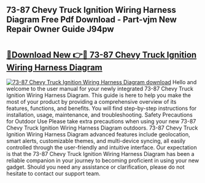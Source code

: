 ## 73-87 Chevy Truck Ignition Wiring Harness Diagram Free Pdf Download - Part-vjm New Repair Owner Guide J94pw

# <h2><a href="http://dfmv9fg.blite.top/?on=73-87+Chevy+Truck+Ignition+Wiring+Harness+Diagram">🔗Download New 👉🔴 73-87 Chevy Truck Ignition Wiring Harness Diagram</a></h2>

[![73-87 Chevy Truck Ignition Wiring Harness Diagram download](https://i.imgur.com/lujVjoI.png)](http://dfmv9fg.blite.top/?on=73-87+Chevy+Truck+Ignition+Wiring+Harness+Diagram)
Hello and welcome to the user manual for your newly integrated 73-87 Chevy Truck Ignition Wiring Harness Diagram. This guide is here to help you make the most of your product by providing a comprehensive overview of its features, functions, and benefits. You will find step-by-step instructions for installation, usage, maintenance, and troubleshooting. Safety Precautions for Outdoor Use Please take extra precautions when using your new 73-87 Chevy Truck Ignition Wiring Harness Diagram outdoors. 73-87 Chevy Truck Ignition Wiring Harness Diagram advanced features include geolocation, smart alerts, customizable themes, and multi-device syncing, all easily controlled through the user-friendly and intuitive interface. Our expectation is that the 73-87 Chevy Truck Ignition Wiring Harness Diagram has been a reliable companion in your journey to becoming proficient in using your new gadget. Should you need any assistance or clarification, please do not hesitate to contact our support team.
